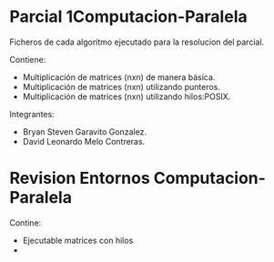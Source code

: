 # Parcial 1Computacion-Paralela
Ficheros de cada algoritmo ejecutado para la resolucion del parcial.

Contiene:

  - Multiplicación de matrices (nxn) de manera básica.
  - Multiplicación de matrices (nxn) utilizando punteros.
  - Multiplicación de matrices (nxn) utilizando hilos:POSIX.

Integrantes:

  - Bryan Steven Garavito Gonzalez. 
  - David Leonardo Melo Contreras.

# Revision Entornos Computacion-Paralela
Contine: 
  - Ejecutable matrices con hilos
  - 
